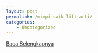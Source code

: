 ```yaml
---
layout: post
permalink: /mimpi-naik-lift-arti/
categories:
    - Uncategorized
---
```


[Baca Selengkapnya](/08)